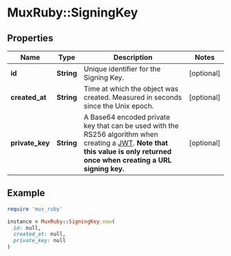 # MuxRuby::SigningKey

## Properties

| Name | Type | Description | Notes |
| ---- | ---- | ----------- | ----- |
| **id** | **String** | Unique identifier for the Signing Key. | [optional] |
| **created_at** | **String** | Time at which the object was created. Measured in seconds since the Unix epoch. | [optional] |
| **private_key** | **String** | A Base64 encoded private key that can be used with the RS256 algorithm when creating a [JWT](https://jwt.io/). **Note that this value is only returned once when creating a URL signing key.** | [optional] |

## Example

```ruby
require 'mux_ruby'

instance = MuxRuby::SigningKey.new(
  id: null,
  created_at: null,
  private_key: null
)
```

